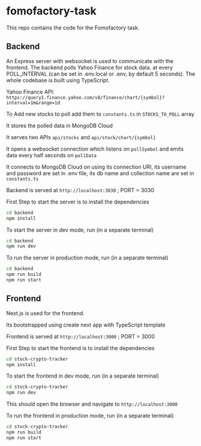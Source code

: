 # fomofactory-task

This repo contains the code for the Fomofactory task.

## Backend

An Express server with websocket is used to communicate with the frontend.
The backend polls Yahoo Finance for stock data. at every POLL_INTERVAL (can be set in .env.local or .env, by default 5 seconds). The whole codebase is built using TypeScript.

Yahoo Finance API: `https://query1.finance.yahoo.com/v8/finance/chart/{symbol}?interval=1m&range=1d`

To Add new stocks to poll add them to `constants.ts` in `STOCKS_TO_POLL` array

It stores the polled data in MongoDB Cloud

It serves two APIs `api/stocks` and `api/stock/chart/{symbol}`

It opens a websocket connection which listens on `pollSymbol` and emits data every half seconds on `pollData`

It connects to MongoDB Cloud on using its connection URI, its username and password are set in .env file, its db name and collection name are set in `constants.ts`

Backend is served at `http://localhost:3030` ; PORT = 3030

First Step to start the server is to install the dependencies

```bash
cd backend
npm install
```

To start the server in dev mode, run (in a separate terminal)

```bash
cd backend
npm run dev
```

To run the server in production mode, run (in a separate terminal)

```bash
cd backend
npm run build
npm run start
```

## Frontend

Next.js is used for the frontend.

Its bootstrapped using create next app with TypeScript template

Frontend is served at `http://localhost:3000` ; PORT = 3000

First Step to start the frontend is to install the dependencies

```bash
cd stock-crypto-tracker
npm install
```

To start the frontend in dev mode, run (in a separate terminal)

```bash
cd stock-crypto-tracker
npm run dev
```

This should open the browser and navigate to `http://localhost:3000`

To run the frontend in production mode, run (in a separate terminal)

```bash
cd stock-crypto-tracker
npm run build
npm run start
```
